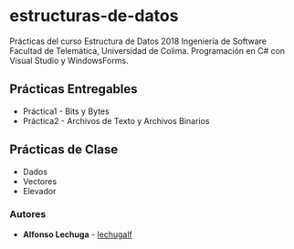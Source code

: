 # estructuras-de-datos
Prácticas del curso Estructura de Datos 2018 Ingeniería de Software Facultad de Telemática, Universidad de Colima. Programación en C# con Visual Studio y WindowsForms.

## Prácticas Entregables
* Práctica1 - Bits y Bytes
* Práctica2 - Archivos de Texto y Archivos Binarios

## Prácticas de Clase
* Dados
* Vectores
* Elevador

### Autores
* **Alfonso Lechuga**  - [lechugalf](https://github.com/lechugalf)
